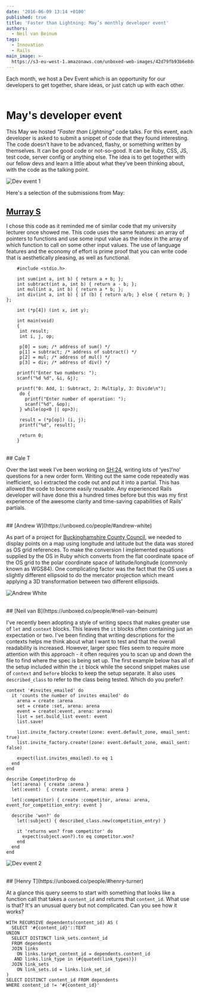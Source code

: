 ```yaml
---
date: '2016-06-09 13:14 +0100'
published: true
title: 'Faster than Lightning: May’s monthly developer event'
authors:
  - Neil van Beinum
tags:
  - Innovation
  - Rails
main_image: >-
  https://s3-eu-west-1.amazonaws.com/unboxed-web-images/42d79fb93b6e8dc3e7dc371921f83ef1.jpg
---
```

Each month, we host a Dev Event which is an opportunity for our developers to get together, share ideas, or just catch up with each other.<br/>
<br/>


# May's developer event

This May we hosted <i>“Faster than Lightning”</i> code talks. For this event, each developer is asked to submit a snippet of code that they found interesting. The code doesn’t have to be advanced, flashy, or something written by themselves. It can be good code or not-so-good. It can be Ruby, CSS, JS, test code, server config or anything else. The idea is to get together with our fellow devs and learn a little about what they’ve been thinking about, with the code as the talking point.<br/>

![Dev event 1](https://s3-eu-west-1.amazonaws.com/unboxed-web-images/af285d6790463b832c26e7f59d9f9923.jpg)
<br/>

Here's a selection of the submissions from May:<br/>

## [Murray S](https://unboxed.co/people/#murray-steele)
 
I chose this code as it reminded me of similar code that my university lecturer once showed me. This code uses the same features: an array of pointers to functions and use some input value as the index in the array of which function to call on some other input values. The use of language features and the economy of effort is prime proof that you can write code that is aesthetically pleasing, as well as functional.<br/>

```
    #include <stdio.h>

    int sum(int a, int b) { return a + b; };
    int subtract(int a, int b) { return a - b; };
    int mul(int a, int b) { return a * b; };
    int div(int a, int b) { if (b) { return a/b; } else { return 0; }  };

    int (*p[4]) (int x, int y);

    int main(void)
    {
     int result;
     int i, j, op;

     p[0] = sum; /* address of sum() */
     p[1] = subtract; /* address of subtract() */
     p[2] = mul; /* address of mul() */
     p[3] = div; /* address of div() */

    printf("Enter two numbers: ");
    scanf("%d %d", &i, &j);

    printf("0: Add, 1: Subtract, 2: Multiply, 3: Divide\n");
     do {
       printf("Enter number of operation: "); 
       scanf("%d", &op);
     } while(op<0 || op>3);

     result = (*p[op]) (i, j);
     printf("%d", result);

     return 0;
    }
```


<br/>
## Cale T
 
Over the last week I’ve been working on [SH:24](https://unboxed.co/project-stories/sh24), writing lots of ‘yes’/’no’ questions for a new order form. Writing out the same code repeatedly was inefficient, so I extracted the code out and put it into a partial. This has allowed the code to become easily reusable. Any experienced Rails developer will have done this a hundred times before but this was my first experience of the awesome clarity and time-saving capabilities of Rails’ partials.<br/>


<br/>
## [Andrew W](https://unboxed.co/people/#andrew-white)

As part of a project for [Buckinghamshire County Council](https://unboxed.co/project-stories/bucks-cc), we needed to display points on a map using longitude and latitude but the data was stored as OS grid references. To make the conversion I implemented equations supplied by the OS in Ruby which converts from the flat coordinate space of the OS grid to the polar coordinate space of latitude/longitude (commonly known as WGS84). One complicating factor was the fact that the OS uses a slightly different ellipsoid to do the mercator projection which meant applying a 3D transformation between two different ellipsoids.<br/>

![Andrew White](https://s3-eu-west-1.amazonaws.com/unboxed-web-images/4235a580dc11fdd7fed9e0856e0c76d3.jpg)


<br/>
## [Neil van B](https://unboxed.co/people/#neil-van-beinum)
 
I've recently been adopting a style of writing specs that makes greater use of `let` and `context` blocks. This leaves the `it` blocks often containing just an expectation or two. I've been finding that writing descriptions for the contexts helps me think about what I want to test and that the overall readability is increased. However, larger spec files seem to require more attention with this approach - it often requires you to scan up and down the file to find  where the spec is being set up. The first example below has all of the setup included within the `it` block while the second snippet makes use of `context` and `before` blocks to keep the setup separate. It also uses `described_class` to refer to the class being tested. Which do you prefer?<br/>

```
context '#invites_emailed' do
  it 'counts the number of invites emailed' do
    arena = create :arena
    set = create :set, arena: arena
    event = create(:event, arena: arena)
    list = set.build_list event: event
    list.save!

    list.invite_factory.create!(zone: event.default_zone, email_sent: true)
    list.invite_factory.create!(zone: event.default_zone, email_sent: false)

    expect(list.invites_emailed).to eq 1
  end
end
```
```
describe CompetitorDrop do
  let(:arena) { create :arena }
  let(:event)  { create :event, arena: arena }

  let(:competitor) { create :competitor, arena: arena, event_for_competition_entry: event }

  describe 'won?' do
    let(:subject) { described_class.new(competition_entry) }

    it 'returns won? from competitor' do
      expect(subject.won?).to eq competitor.won?
    end
  end
end
```

![Dev event 2](https://s3-eu-west-1.amazonaws.com/unboxed-web-images/bd44e13160c55abb561da5331ba26b95.jpg)


<br/>
## [Henry T](https://unboxed.co/people/#henry-turner)

At a glance this query seems to start with something that looks like a function call that takes a `content_id` and returns that `content_id`. What use is that? It's an unusual query but not complicated. Can you see how it works?<br/>

```
WITH RECURSIVE dependents(content_id) AS (
  SELECT '#{content_id}'::TEXT
UNION
  SELECT DISTINCT link_sets.content_id
  FROM dependents
  JOIN links
    ON links.target_content_id = dependents.content_id
   AND links.link_type in (#{quoted(link_types)})
  JOIN link_sets
    ON link_sets.id = links.link_set_id
)
SELECT DISTINCT content_id FROM dependents
WHERE content_id != '#{content_id}'
```
